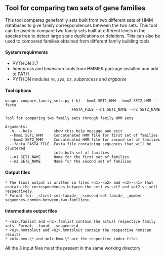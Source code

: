 ## Tool for comparing two sets of gene families 

This tool compares genefamily sets built from two different sets of HMM databases to give family correspondences between the two sets. This tool can be used to compare two family sets built at different levels in the species tree to detect large scale duplications or deletions. This can also be used to compared families obtained from different family building tools.  

#### System requirments
* PYTHON 2.7
* _hmmpress_ and _hmmscan_ tools from HMMER package installed and add to PATH
* PYTHON modules _re_, _sys_, _os_, _subprocess_ and _argparse_


#### Tool options
```
usage: compare_family_sets.py [-h] --hmm1 SET1_HMM --hmm2 SET2_HMM --fasta
                              FASTA_FILE --n1 SET1_NAME --n2 SET2_NAME

Tool for comparing two family sets through family HMM sets

Arguments:
  -h, --help          show this help message and exit
  --hmm1 SET1_HMM     Concatenated HMM file for first set of families
  --hmm2 SET2_HMM     Concatenated HMM file for second set of families
  --fasta FASTA_FILE  Fasta file containing sequences that will be clustered
                      into both set of families
  --n1 SET1_NAME      Name for the first set of families
  --n2 SET2_NAME      Name for the second set of families
```


#### Output files

	* The final output is written in files <n1>-<n2> and <n2>-<n1> that contain the correspondences between the set1 vs set2 and set2 vs set1 respectively.
	* Format for: _<first-set-famid>_ _<second-set-famid>_ _number-sequences-common-between-two-families>_

#### Intermediate output files
	* <n1>.famlist and <n2>.famlist contain the actual respective family sets. Format: _famid_ _sequenceid_
	* <n1>.hmmtblout and <n2>.hmmtblout contain the respective hmmscan results
	* <n1>.hmm.\* and <n1>.hmm.\* are the respective index files  


All the 3 input files must the present in the same working directory
	

